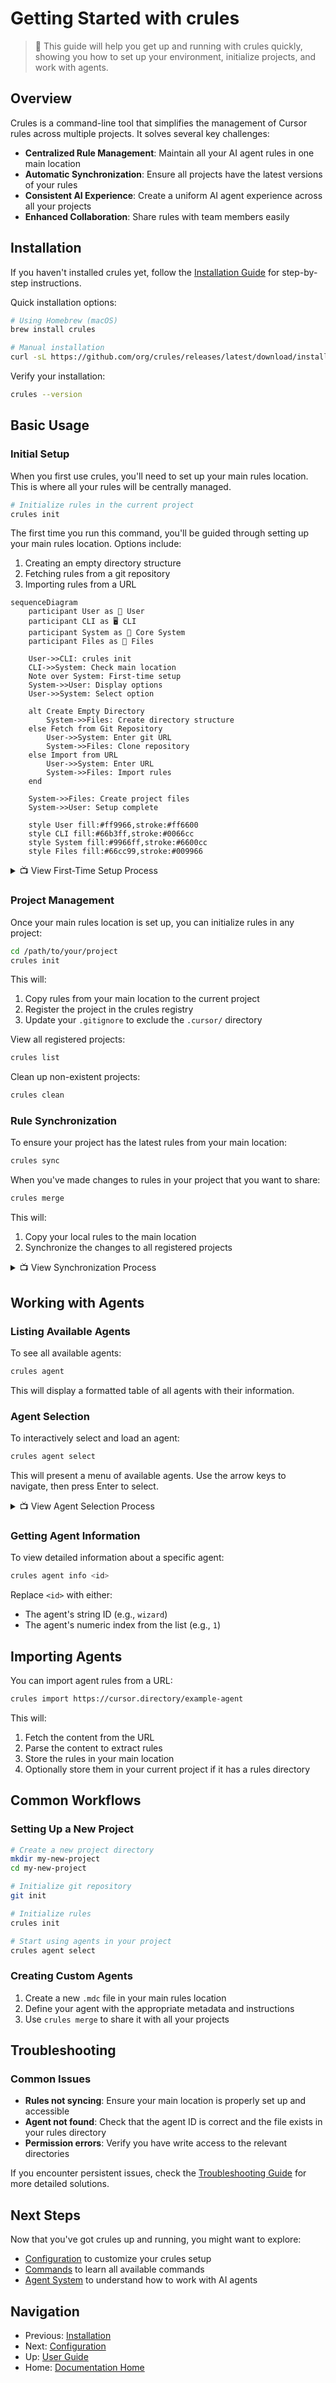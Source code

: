 # Getting Started with crules

> 🚀 This guide will help you get up and running with crules quickly, showing you how to set up your environment, initialize projects, and work with agents.

## Overview

Crules is a command-line tool that simplifies the management of Cursor rules across multiple projects. It solves several key challenges:

- **Centralized Rule Management**: Maintain all your AI agent rules in one main location
- **Automatic Synchronization**: Ensure all projects have the latest versions of your rules
- **Consistent AI Experience**: Create a uniform AI agent experience across all your projects
- **Enhanced Collaboration**: Share rules with team members easily

## Installation

If you haven't installed crules yet, follow the [Installation Guide](./installation.md) for step-by-step instructions.

Quick installation options:

```bash
# Using Homebrew (macOS)
brew install crules

# Manual installation
curl -sL https://github.com/org/crules/releases/latest/download/install.sh | bash
```

Verify your installation:

```bash
crules --version
```

## Basic Usage

### Initial Setup

When you first use crules, you'll need to set up your main rules location. This is where all your rules will be centrally managed.

```bash
# Initialize rules in the current project
crules init
```

The first time you run this command, you'll be guided through setting up your main rules location. Options include:

1. Creating an empty directory structure
2. Fetching rules from a git repository
3. Importing rules from a URL

```mermaid
sequenceDiagram
    participant User as 👤 User
    participant CLI as 🖥️ CLI
    participant System as 🔧 Core System
    participant Files as 📁 Files
    
    User->>CLI: crules init
    CLI->>System: Check main location
    Note over System: First-time setup
    System->>User: Display options
    User->>System: Select option
    
    alt Create Empty Directory
        System->>Files: Create directory structure
    else Fetch from Git Repository
        User->>System: Enter git URL
        System->>Files: Clone repository
    else Import from URL
        User->>System: Enter URL
        System->>Files: Import rules
    end
    
    System->>Files: Create project files
    System->>User: Setup complete
    
    style User fill:#ff9966,stroke:#ff6600
    style CLI fill:#66b3ff,stroke:#0066cc
    style System fill:#9966ff,stroke:#6600cc
    style Files fill:#66cc99,stroke:#009966
```

<details>
  <summary>📺 View First-Time Setup Process</summary>
  <img src="../assets/gifs/installation/first-time-setup.gif" alt="First-time setup process" width="600" />
</details>

### Project Management

Once your main rules location is set up, you can initialize rules in any project:

```bash
cd /path/to/your/project
crules init
```

This will:
1. Copy rules from your main location to the current project
2. Register the project in the crules registry
3. Update your `.gitignore` to exclude the `.cursor/` directory

View all registered projects:

```bash
crules list
```

Clean up non-existent projects:

```bash
crules clean
```

### Rule Synchronization

To ensure your project has the latest rules from your main location:

```bash
crules sync
```

When you've made changes to rules in your project that you want to share:

```bash
crules merge
```

This will:
1. Copy your local rules to the main location
2. Synchronize the changes to all registered projects

<details>
  <summary>📺 View Synchronization Process</summary>
  <img src="../assets/gifs/usage/sync-process.gif" alt="Synchronization process" width="600" />
</details>

## Working with Agents

### Listing Available Agents

To see all available agents:

```bash
crules agent
```

This will display a formatted table of all agents with their information.

### Agent Selection

To interactively select and load an agent:

```bash
crules agent select
```

This will present a menu of available agents. Use the arrow keys to navigate, then press Enter to select.

<details>
  <summary>📺 View Agent Selection Process</summary>
  <img src="../assets/gifs/usage/agent-selection-process.gif" alt="Agent selection process" width="600" />
</details>

### Getting Agent Information

To view detailed information about a specific agent:

```bash
crules agent info <id>
```

Replace `<id>` with either:
- The agent's string ID (e.g., `wizard`)
- The agent's numeric index from the list (e.g., `1`)

## Importing Agents

You can import agent rules from a URL:

```bash
crules import https://cursor.directory/example-agent
```

This will:
1. Fetch the content from the URL
2. Parse the content to extract rules
3. Store the rules in your main location
4. Optionally store them in your current project if it has a rules directory

## Common Workflows

### Setting Up a New Project

```bash
# Create a new project directory
mkdir my-new-project
cd my-new-project

# Initialize git repository
git init

# Initialize rules
crules init

# Start using agents in your project
crules agent select
```

### Creating Custom Agents

1. Create a new `.mdc` file in your main rules location
2. Define your agent with the appropriate metadata and instructions
3. Use `crules merge` to share it with all your projects

## Troubleshooting

### Common Issues

- **Rules not syncing**: Ensure your main location is properly set up and accessible
- **Agent not found**: Check that the agent ID is correct and the file exists in your rules directory
- **Permission errors**: Verify you have write access to the relevant directories

If you encounter persistent issues, check the [Troubleshooting Guide](./troubleshooting.md) for more detailed solutions.

## Next Steps

Now that you've got crules up and running, you might want to explore:

- [Configuration](./configuration.md) to customize your crules setup
- [Commands](./commands.md) to learn all available commands
- [Agent System](./agents.md) to understand how to work with AI agents

## Navigation

- Previous: [Installation](./installation.md)
- Next: [Configuration](./configuration.md)
- Up: [User Guide](../README.md#user-guide)
- Home: [Documentation Home](../README.md) 